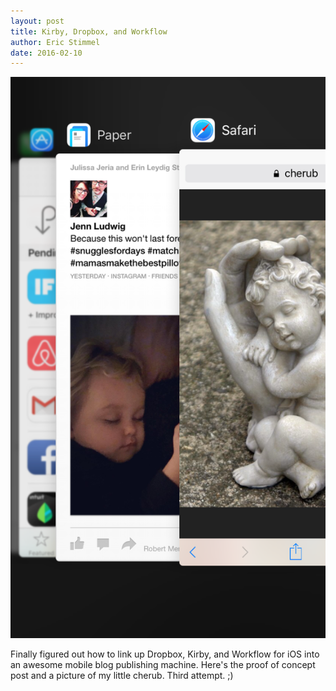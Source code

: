 ```yaml
---
layout: post
title: Kirby, Dropbox, and Workflow
author: Eric Stimmel
date: 2016-02-10
--- 
```


![IMG_6228](/images/posts/20160210-kirby-dropbox-and-workflow/IMG_6228.png)

Finally figured out how to link up Dropbox, Kirby, and Workflow for iOS into an awesome mobile blog publishing machine. Here's the proof of concept post and a picture of my little cherub. Third attempt. ;)